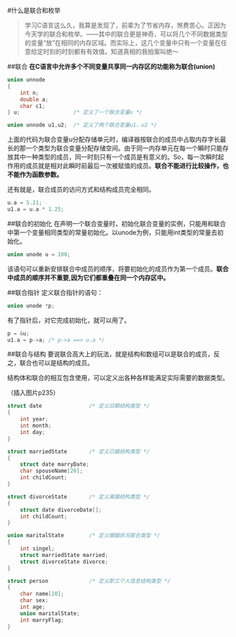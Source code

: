 #什么是联合和枚举
>学习C语言这么久，我算是发现了，前辈为了节省内存，煞费苦心。正因为今天学的联合和枚举。——其中的联合更是神奇，可以将几个不同数据类型的变量“放”在相同的内存区域。而实际上，这几个变量中只有一个变量在任意给定时刻的时刻都有有效值。知道真相的我拍案叫绝～


##联合
**在C语言中允许多个不同变量共享同一内存区的功能称为联合(union)**

```c
union unnode
{
    int n;
    double a;
    char c1;
} u;                 /* 定义了一个联合变量u */

union unnode u1,u2;  /* 定义了两个联合变量u1，u2 */
```

上面的代码为联合变量u分配存储单元时，编译器按联合的成员中占取内存字长最长的那一个类型为联合变量分配存储空间。由于同一内存单元在每一个瞬时只能存放其中一种类型的成员，同一时刻只有一个成员是有意义的。So，每一次瞬时起作用的成员就是相对此瞬时前最后一次被赋值的成员。**联合不能进行比较操作，也不能作为函数参数。**

还有就是，联合成员的访问方式和结构成员完全相同。
```c
u.a = 5.21;
u1.a = u.a * 1.25;
```


##联合的初始化
在声明一个联合变量时，初始化联合变量的实例，只能用和联合中第一个变量相同类型的常量初始化。以unode为例，只能用int类型的常量去初始化。
```c
union unode u = 100;
```
该语句可以重新安排联合中成员的顺序，将要初始化的成员作为第一个成员。**联合中成员的顺序并不重要,因为它们都重叠在同一个内存区中。**


##联合指针
定义联合指针的语句：
```c
union unode *p;
```

有了指针后，对它完成初始化，就可以用了。
```c
p = &u;
u1.a = p->a; /* p->a ==> u.a */
```


##联合与结构
要说联合高大上的玩法，就是结构和数组可以是联合的成员，反之，联合也可以是结构的成员。

结构体和联合的相互包含使用，可以定义出各种各样能满足实际需要的数据类型。

（插入图片p235）
```c
struct date               /* 定义日期结构类型 */
{
    int year;
    int month;
    int day;
}

struct marriedState       /* 定义已婚结构类型 */
{
    struct date marryDate;
    char spouseName[20];
    int childCount;
}

struct divorceState       /* 定义离婚结构类型 */
{
    struct date divorceDate[];
    int childCount;
}

union maritalState        /* 定义婚姻状况联合类型 */
{
    int singel;
    struct marriedState married;
    struct divorceState divorce;
}

struct person             /* 定义职工个人信息结构类型 */ 
{
    char name[20];
    char sex;
    int age;
    union maritalState;
    int marryFlag;
}
```

















